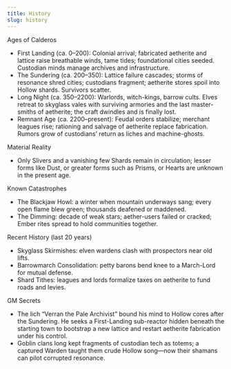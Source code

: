 ```yaml
---
title: History
slug: history
---
```


Ages of Calderos

- First Landing (ca. 0–200): Colonial arrival; fabricated aetherite and lattice raise breathable winds, tame tides; foundational cities seeded. Custodian minds manage archives and infrastructure.
- The Sundering (ca. 200–350): Lattice failure cascades; storms of resonance shred cities; custodians fragment; aetherite stores spoil into Hollow shards. Survivors scatter.
- Long Night (ca. 350–2200): Warlords, witch-kings, barrow cults. Elves retreat to skyglass vales with surviving armories and the last master-smiths of aetherite; the craft dwindles and is finally lost.
- Remnant Age (ca. 2200–present): Feudal orders stabilize; merchant leagues rise; rationing and salvage of aetherite replace fabrication. Rumors grow of custodians’ return as liches and machine-ghosts.

Material Reality
- Only Slivers and a vanishing few Shards remain in circulation; lesser forms like Dust, or greater forms such as Prisms, or Hearts are unknown in the present age.

Known Catastrophes
- The Blackjaw Howl: a winter when mountain underways sang; every open flame blew green; thousands deafened or maddened.
- The Dimming: decade of weak stars; aether-users failed or cracked; Ember rites spread to hold communities together.

Recent History (last 20 years)
- Skyglass Skirmishes: elven wardens clash with prospectors near old lifts.
- Barrowmarch Consolidation: petty barons bend knee to a March-Lord for mutual defense.
- Shard Tithes: leagues and lords formalize taxes on aetherite to fund roads and levies.

GM Secrets
- The lich “Verran the Pale Archivist” bound his mind to Hollow cores after the Sundering. He seeks a First-Landing sub-reactor hidden beneath the starting town to bootstrap a new lattice and restart aetherite fabrication under his control.
- Goblin clans long kept fragments of custodian tech as totems; a captured Warden taught them crude Hollow song—now their shamans can pilot corrupted resonance.
